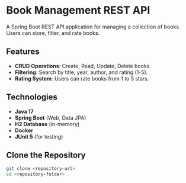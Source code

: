 # Book Management REST API

A Spring Boot REST API application for managing a collection of books. Users can store, filter, and rate books.

## Features

- **CRUD Operations**: Create, Read, Update, Delete books.
- **Filtering**: Search by title, year, author, and rating (1-5).
- **Rating System**: Users can rate books from 1 to 5 stars.

## Technologies

- **Java 17**
- **Spring Boot** (Web, Data JPA)
- **H2 Database** (in-memory)
- **Docker**
- **JUnit 5** (for testing)

## Clone the Repository

```bash
git clone <repository-url>
cd <repository-folder>
